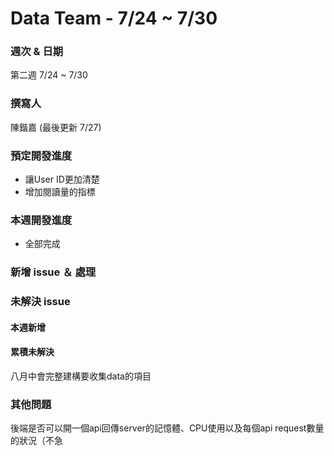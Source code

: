 # Data Team - 7/24 ~ 7/30

### 週次 & 日期

第二週 7/24 ~ 7/30

### 撰寫人

陳鍇嘉 (最後更新 7/27)

### 預定開發進度

+ 讓User ID更加清楚
+ 增加閱讀量的指標

### 本週開發進度

+ 全部完成

### 新增 issue ＆ 處理

### 未解決 issue

#### 本週新增

#### 累積未解決
八月中會完整建構要收集data的項目

### 其他問題

後端是否可以開一個api回傳server的記憶體、CPU使用以及每個api request數量的狀況（不急